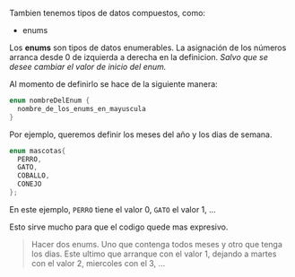 Tambien tenemos tipos de datos compuestos, como:

- enums

Los **enums** son tipos de datos enumerables. La asignación de los números arranca desde 0 de izquierda a derecha en la definicion. _Salvo que se desee cambiar el valor de inicio del enum._ 

Al momento de definirlo se hace de la siguiente manera:

```c
enum nombreDelEnum {
  nombre_de_los_enums_en_mayuscula
}
```

Por ejemplo, queremos definir los meses del año y los dias de semana.

```c
enum mascotas{
  PERRO,
  GATO,
  COBALLO,
  CONEJO
};
```

En este ejemplo, `PERRO` tiene el valor 0, `GATO` el valor 1, ...

Esto sirve mucho para que el codigo quede mas expresivo.

> Hacer dos enums. Uno que contenga todos meses y otro que tenga los dias. Este ultimo que arranque con el valor 1, dejando a martes con el valor 2, miercoles con el 3, ...

